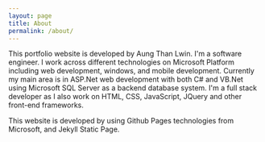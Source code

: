 ```yaml
---
layout: page
title: About
permalink: /about/
---
```


This portfolio website is developed by Aung Than Lwin. I'm a software engineer. I work across different technologies on Microsoft Platform including web development, windows, and mobile development. Currently my main area is in ASP.Net web development with both C# and VB.Net using Microsoft SQL Server as a backend database system. I'm a full stack developer as I also work on HTML, CSS, JavaScript, JQuery and other front-end frameworks.

This website is developed by using Github Pages technologies from Microsoft, and Jekyll Static Page.
